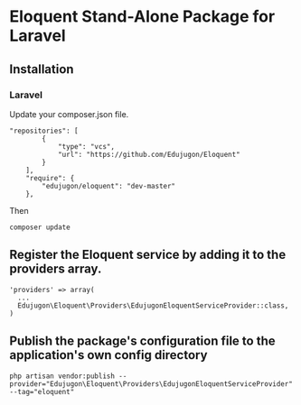 #   Eloquent Stand-Alone Package for Laravel

## Installation

### Laravel

Update your composer.json file.

```
"repositories": [
        {
            "type": "vcs",
            "url": "https://github.com/Edujugon/Eloquent"
        }
    ],
    "require": {
        "edujugon/eloquent": "dev-master"
    },
```

Then

```
composer update
```

## Register the Eloquent service by adding it to the providers array.

```
'providers' => array(
  ...
  Edujugon\Eloquent\Providers\EdujugonEloquentServiceProvider::class,
)
```

## Publish the package's configuration file to the application's own config directory
  
```
php artisan vendor:publish --provider="Edujugon\Eloquent\Providers\EdujugonEloquentServiceProvider" --tag="eloquent"
```       
       
 